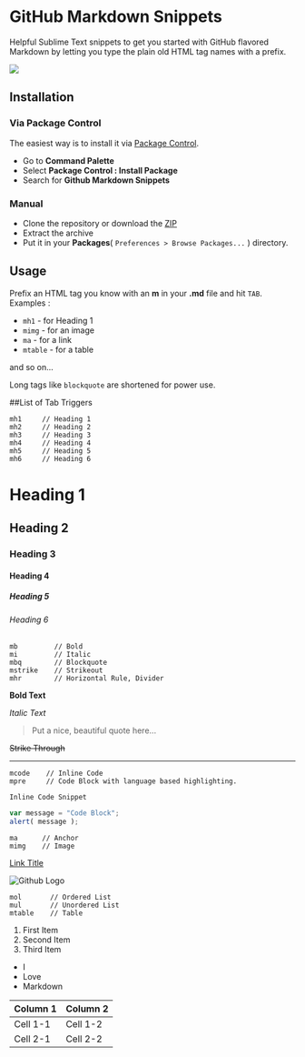 # GitHub Markdown Snippets
Helpful Sublime Text snippets to get you started with GitHub flavored Markdown by letting you type the plain old HTML tag names with a prefix.

![](https://img.shields.io/badge/Version-1.1.0-brightgreen.svg)

## Installation

### Via Package Control
The easiest way is to install it via [Package Control](https://packagecontrol.io/).

- Go to **Command Palette** 
- Select **Package Control : Install Package**
- Search for **Github Markdown Snippets**

### Manual

- Clone the repository or download the [ZIP](https://github.com/praveenpuglia/github-markdown-snippets/archive/master.zip)
- Extract the archive
- Put it in your **Packages**( `Preferences > Browse Packages...` ) directory.  

## Usage
Prefix an HTML tag you know with an **m** in your **.md** file and hit `TAB`. Examples :

- `mh1`    - for Heading 1  
- `mimg`   - for an image 
- `ma`     - for a link
- `mtable` - for a table

and so on...

Long tags like `blockquote` are shortened for power use.

##List of Tab Triggers

```
mh1     // Heading 1
mh2     // Heading 2
mh3     // Heading 3
mh4     // Heading 4
mh5     // Heading 5
mh6     // Heading 6
```
# Heading 1  
## Heading 2  
### Heading 3  
#### Heading 4  
##### Heading 5
###### Heading 6
```
mb         // Bold
mi         // Italic
mbq        // Blockquote
mstrike    // Strikeout
mhr        // Horizontal Rule, Divider
```
**Bold Text** 

*Italic Text* 

> Put a nice, beautiful
> quote here...

~~Strike Through~~ 

---

```
mcode    // Inline Code
mpre     // Code Block with language based highlighting.
```
`Inline Code Snippet`

```javascript
var message = "Code Block";
alert( message );
```

```
ma      // Anchor
mimg    // Image
```
[Link Title](Link) 

![Github Logo](https://wasin.io/wp-content/uploads/2015/05/showimage.png) 

```
mol       // Ordered List
mul       // Unordered List
mtable    // Table
```

1. First Item
2. Second Item
3. Third Item


- I
- Love
- Markdown

| Column 1 | Column 2 |
| ------------- | ------------- |
| Cell 1-1 | Cell 1-2 |
| Cell 2-1 | Cell 2-2 |







  

